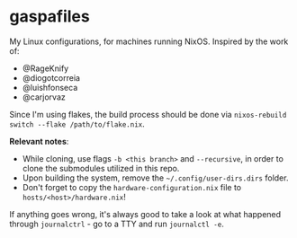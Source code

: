 # gaspafiles

My Linux configurations, for machines running NixOS. Inspired by the work of:

- @RageKnify
- @diogotcorreia
- @luishfonseca
- @carjorvaz

Since I'm using flakes, the build process should be done via `nixos-rebuild switch --flake /path/to/flake.nix`.

**Relevant notes**:

- While cloning, use flags `-b <this branch>` and `--recursive`, in order to clone the submodules utilized in this repo.
- Upon building the system, remove the `~/.config/user-dirs.dirs` folder.
- Don't forget to copy the `hardware-configuration.nix` file to `hosts/<host>/hardware.nix`!

If anything goes wrong, it's always good to take a look at what happened through `journalctrl` - go to a TTY and run `journalctl -e`.

